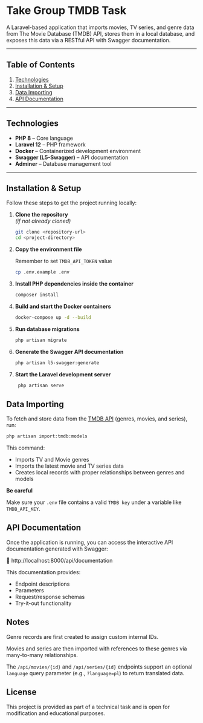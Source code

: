 # Take Group TMDB Task

A Laravel-based application that imports movies, TV series, and genre data from The Movie Database (TMDB) API, stores them in a local database, and exposes this data via a RESTful API with Swagger documentation.

---

## Table of Contents

1. [Technologies](#technologies)
2. [Installation & Setup](#installation--setup)
3. [Data Importing](#data-importing)
4. [API Documentation](#api-documentation)

---

## Technologies

- **PHP 8** – Core language
- **Laravel 12** – PHP framework
- **Docker** – Containerized development environment
- **Swagger (L5-Swagger)** – API documentation
- **Adminer** – Database management tool
---

## Installation & Setup

Follow these steps to get the project running locally:

1. **Clone the repository**  
   *(if not already cloned)*
   ```bash
   git clone <repository-url>
   cd <project-directory>
    ```
2. **Copy the environment file**

   Remember to set `TMDB_API_TOKEN` value

   ```bash
   cp .env.example .env
   ```

3. **Install PHP dependencies inside the container**
   ```bash
   composer install
   ```

4. **Build and start the Docker containers**
    ```bash
    docker-compose up -d --build
    ```

5. **Run database migrations**
    ```bash
    php artisan migrate
    ```
   
6. **Generate the Swagger API documentation**
   ```bash
   php artisan l5-swagger:generate
   ```

7. **Start the Laravel development server**
   ```bash
    php artisan serve
    ```
   
## Data Importing
To fetch and store data from the [TMDB API](https://developer.themoviedb.org/reference/intro/getting-started) (genres, movies, and series), run:
```bash
php artisan import:tmdb:models
```

This command:
- Imports TV and Movie genres
- Imports the latest movie and TV series data
- Creates local records with proper relationships between genres and models

**Be careful**

Make sure your `.env` file contains a valid `TMDB key` under a variable like `TMDB_API_KEY`.

## API Documentation

Once the application is running, you can access the interactive API documentation generated with Swagger:

🔗 http://localhost:8000/api/documentation

This documentation provides:
- Endpoint descriptions
- Parameters
- Request/response schemas
- Try-it-out functionality

## Notes

Genre records are first created to assign custom internal IDs.

Movies and series are then imported with references to these genres via many-to-many relationships.

The `/api/movies/{id}` and `/api/series/{id}` endpoints support an optional `language` query parameter (e.g., `?language=pl`) to return translated data.

## License

This project is provided as part of a technical task and is open for modification and educational purposes.
